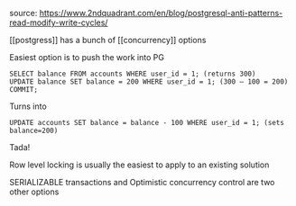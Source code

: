 source: https://www.2ndquadrant.com/en/blog/postgresql-anti-patterns-read-modify-write-cycles/

[[postgress]] has a bunch of [[concurrency]] options

Easiest option is to push the work into PG
```
SELECT balance FROM accounts WHERE user_id = 1; (returns 300)
UPDATE balance SET balance = 200 WHERE user_id = 1; (300 – 100 = 200)
COMMIT;
```
Turns into
```
UPDATE accounts SET balance = balance - 100 WHERE user_id = 1; (sets balance=200)
```
Tada!

Row level locking is usually the easiest to apply to an existing solution

SERIALIZABLE transactions and Optimistic concurrency control are two other options